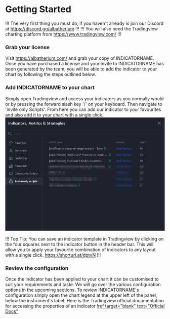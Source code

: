 # Getting Started
!!!
The very first thing you must do, if you haven't already is join our Discord at https://discord.gg/albatherium
!!!
!!!
You will also need the Tradingview charting platform from https://www.tradingview.com/
!!!

### Grab your license

Visit https://albatherium.com/ and grab your copy of INDICATORNAME<!-- TODO change name -->. <!-- TODO Learn the process from the team -->
Once you have purchased a license and your invite to INDICATORNAME<!-- TODO change name --> has been generated by the team, you will be able to add the indicator to your chart by following the steps outlined below.

### Add INDICATORNAME<!-- TODO change name --> to your chart <!-- TODO change name -->
Simply open Tradingview and access your indicators as you normally would or by pressing the forward slash key '/' on your keyboard. Then navigate to 'invite only Scripts'. From here you can add our indicator to your favourites and also add it to your chart with a single click.
![](/assets/img/docs-optisctruct-1-getting-started-1-indicator-modal.jpg)

!!!
Top Tip: You can save an indicator template in Tradingview by clicking on the four squares next to the indicator button in the header bar. This will allow you to apply your favourite combination of indicators to any layout with a single click. https://shorturl.at/dptvN
!!!

### Review the configuration
Once the indicator has been applied to your chart it can be customised to suit your requirements and taste. We will go over the various configuration options in the upcoming sections. To review INDICATORNAME<!-- TODO change name -->'s configuration simply open the chart legend at the upper left of the panel, below the instrument's label. Here is the Tradingview official documentation for accessing the properties of an indicator [!ref target="blank" text="Official Docs"](https://shorturl.at/isyY6)